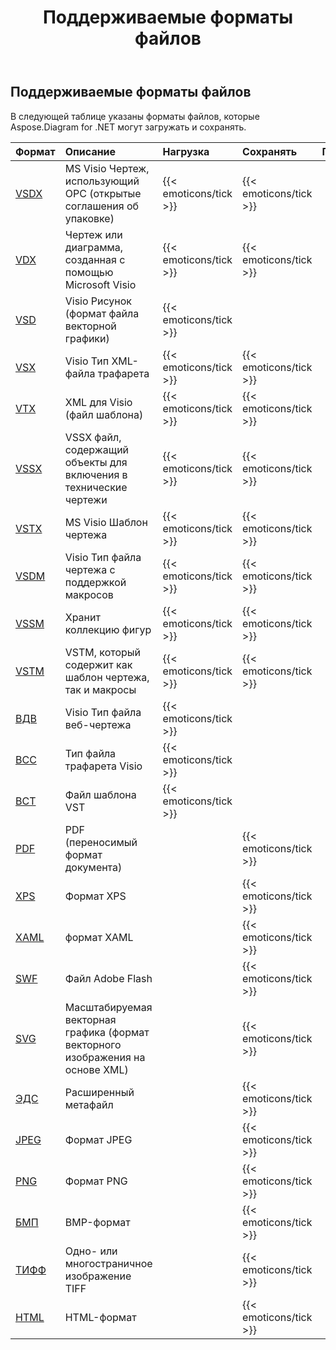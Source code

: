 ﻿---
title: Поддерживаемые форматы файлов
description: Aspose Diagram for .NET Поддержка VSD, VSS, VDW, VST, VDX,VSX,VTX,VSDX, VSSX, 076193448481, VSSX, 0761193448481, VSSX, 0761193448481.
type: docs
weight: 10
url: /ru/net/supported-file-formats/
---
## **Поддерживаемые форматы файлов**
В следующей таблице указаны форматы файлов, которые Aspose.Diagram for .NET могут загружать и сохранять.

|**Формат**|**Описание**|**Нагрузка**|**Сохранять**|**Примечания**|
|:- |:- |:- |:- |:- |
|[VSDX](https://docs.fileformat.com/visio/vsdx/)|MS Visio Чертеж, использующий OPC (открытые соглашения об упаковке)|{{< emoticons/tick >}}|{{< emoticons/tick >}}||
|[VDX](https://docs.fileformat.com/visio/vdx/)  |Чертеж или диаграмма, созданная с помощью Microsoft Visio|{{< emoticons/tick >}}|{{< emoticons/tick >}}||
|[VSD](https://docs.fileformat.com/visio/vsd/)|Visio Рисунок (формат файла векторной графики)|{{< emoticons/tick >}}|||
|[VSX](https://docs.fileformat.com/visio/vsx/)|Visio Тип XML-файла трафарета|{{< emoticons/tick >}}|{{< emoticons/tick >}}||
|[VTX](https://docs.fileformat.com/visio/vtx/) |XML для Visio (файл шаблона)|{{< emoticons/tick >}}|{{< emoticons/tick >}}||
|[VSSX](https://docs.fileformat.com/visio/vssx/)|VSSX файл, содержащий объекты для включения в технические чертежи|{{< emoticons/tick >}}|{{< emoticons/tick >}}||
|[VSTX](https://docs.fileformat.com/visio/vstx/)|MS Visio Шаблон чертежа|{{< emoticons/tick >}}|{{< emoticons/tick >}}||
|[VSDM](https://docs.fileformat.com/visio/vsdm/)|Visio Тип файла чертежа с поддержкой макросов|{{< emoticons/tick >}}|{{< emoticons/tick >}}||
|[VSSM](https://docs.fileformat.com/visio/vssm/) |Хранит коллекцию фигур|{{< emoticons/tick >}}|{{< emoticons/tick >}}||
|[VSTM](https://docs.fileformat.com/visio/vstm/) |VSTM, который содержит как шаблон чертежа, так и макросы|{{< emoticons/tick >}}|{{< emoticons/tick >}}||
|[ВДВ](https://docs.fileformat.com/visio/vdw/)|Visio Тип файла веб-чертежа|{{< emoticons/tick >}}|||
|[ВСС](https://docs.fileformat.com/visio/vss/)|Тип файла трафарета Visio|{{< emoticons/tick >}}|||
|[ВСТ](https://docs.fileformat.com/visio/vst/)|Файл шаблона VST|{{< emoticons/tick >}}|||
|[PDF](https://docs.fileformat.com/pdf/)|PDF (переносимый формат документа)||{{< emoticons/tick >}}||
|[XPS](https://docs.fileformat.com/page-description-language/xps/)|Формат XPS||{{< emoticons/tick >}}||
|[XAML](https://docs.fileformat.com/web/xaml/)|формат XAML||{{< emoticons/tick >}}||
|[SWF](https://docs.fileformat.com/page-description-language/swf/)|Файл Adobe Flash||{{< emoticons/tick >}}||
|[SVG](https://docs.fileformat.com/specification/page-description-language/svg/)|Масштабируемая векторная графика (формат векторного изображения на основе XML)||{{< emoticons/tick >}}||
|[ЭДС](https://docs.fileformat.com/image/emf/)|Расширенный метафайл||{{< emoticons/tick >}}||
|[JPEG](https://docs.fileformat.com/image/jpeg/)|Формат JPEG||{{< emoticons/tick >}}||
|[PNG](https://docs.fileformat.com/image/png/)|Формат PNG||{{< emoticons/tick >}}||
|[БМП](https://docs.fileformat.com/image/bmp/)|BMP-формат||{{< emoticons/tick >}}||
|[ТИФФ](https://docs.fileformat.com/image/tiff/)|Одно- или многостраничное изображение TIFF||{{< emoticons/tick >}}||
|[HTML](https://docs.fileformat.com/web/html/)|HTML-формат||{{< emoticons/tick >}}||

